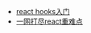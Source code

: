* [react hooks入门](http://www.ruanyifeng.com/blog/2019/09/react-hooks.html "react hooks入门")
* [一网打尽react重难点](https://mp.weixin.qq.com/s/4RrsfYpNZM5yJCO_yf9iWQ "一网打尽react重难点")